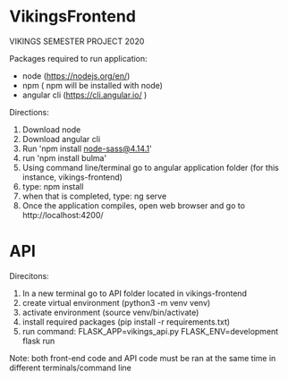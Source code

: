 # VikingsFrontend
VIKINGS
SEMESTER PROJECT 2020

Packages required to run application:
- node (https://nodejs.org/en/)
- npm ( npm will be installed with node)
- angular cli (https://cli.angular.io/ )

Directions:
1) Download node 
2) Download angular cli
3) Run 'npm install node-sass@4.14.1'
4) run 'npm install bulma'
5) Using command line/terminal go to angular application folder (for this instance, vikings-frontend)
6) type: npm install
7) when that is completed, type: ng serve 
8) Once the application compiles, open web browser and go to http://localhost:4200/



# API

Direcitons:
1) In a new terminal go to API folder located in vikings-frontend
2) create virtual environment (python3 -m venv venv)
3) activate environment (source venv/bin/activate)
4) install required packages (pip install -r requirements.txt)
5) run command: FLASK_APP=vikings_api.py FLASK_ENV=development flask run

Note: both front-end code and API code must be ran at the same time in different terminals/command line

